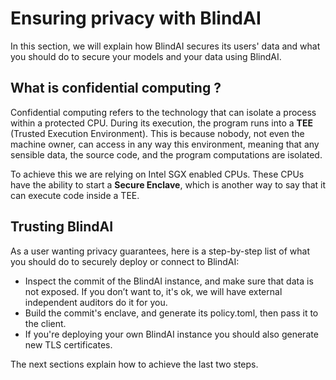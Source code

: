 # Ensuring privacy with BlindAI

In this section, we will explain how BlindAI secures its users' data and what you should do to secure your models and your data using BlindAI.

## What is confidential computing ?

Confidential computing refers to the technology that can isolate a process within a protected CPU. During its execution, the program runs into a **TEE** (Trusted Execution Environment). This is because nobody, not even the machine owner, can access in any way this environment, meaning that any sensible data, the source code, and the program computations are isolated.

To achieve this we are relying on Intel SGX enabled CPUs. These CPUs have the ability to start a **Secure Enclave**, which is another way to say that it can execute code inside a TEE.

## Trusting BlindAI

As a user wanting privacy guarantees, here is a step-by-step list of what you should do to securely deploy or connect to BlindAI:

- Inspect the commit of the BlindAI instance, and make sure that data is not exposed. If you don’t want to, it's ok, we will have external independent auditors do it for you.
- Build the commit's enclave, and generate its policy.toml, then pass it to the client.
- If you're deploying your own BlindAI instance you should also generate new TLS certificates.

The next sections explain how to achieve the last two steps.
